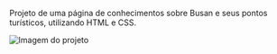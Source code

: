 Projeto de uma página de conhecimentos sobre Busan e seus pontos turísticos, utilizando HTML e CSS.

![Imagem do projeto](https://github.com/igorarruda1/projeto-viagem/blob/master/assets/Projeto-viagem.png)
